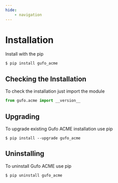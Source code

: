 ```yaml
---
hide:
    - navigation
---
```

# Installation

Install with the pip

```
$ pip install gufo_acme
```


## Checking the Installation

To check the installation just import the module

``` python
from gufo.acme import __version__
```

## Upgrading

To upgrade existing Gufo ACME installation use pip

```
$ pip install --upgrade gufo_acme
```

## Uninstalling

To uninstall Gufo ACME use pip

```
$ pip uninstall gufo_acme
```
